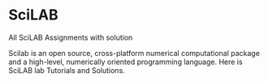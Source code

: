 # SciLAB
All SciLAB Assignments with solution

Scilab is an open source, cross-platform numerical computational package and a high-level, numerically oriented programming language.
Here is SciLAB lab Tutorials and Solutions.

